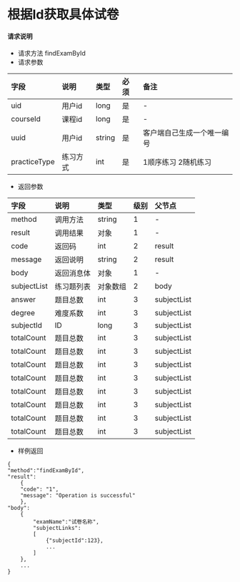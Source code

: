 # 根据Id获取具体试卷

#### **请求说明**

* 请求方法 findExamById
* 请求参数

| 字段 | 说明 | 类型 | 必须 |备注 |
| :--- | :--- | :--- | :--- |:--- |
| uid | 用户id | long | 是 |-|
| courseId| 课程id | long | 是 |-|
| uuid | 用户id | string | 是 |客户端自己生成一个唯一编号|
| practiceType|练习方式| int | 是 |1顺序练习 2随机练习|

* 返回参数

| 字段 | 说明 | 类型 | 级别 | 父节点 |
| :--- | :--- | :--- | :--- | :--- |
| method | 调用方法 | string | 1 | - |
| result | 调用结果 | 对象 | 1 | - |
| code | 返回码 | int | 2 | result |
| message | 返回说明 | string | 2 | result |
| body | 返回消息体 | 对象 | 1 | - |
| subjectList| 练习题列表 | 对象数组 | 2 | body |
| answer| 题目总数 | int| 3 | subjectList|
| degree| 难度系数 | int| 3 | subjectList|
| subjectId| ID | long| 3 | subjectList|
| totalCount| 题目总数 | int| 3 | subjectList|
| totalCount| 题目总数 | int| 3 | subjectList|
| totalCount| 题目总数 | int| 3 | subjectList|
| totalCount| 题目总数 | int| 3 | subjectList|
| totalCount| 题目总数 | int| 3 | subjectList|
| totalCount| 题目总数 | int| 3 | subjectList|
| totalCount| 题目总数 | int| 3 | subjectList|
| totalCount| 题目总数 | int| 3 | subjectList|


* 样例返回

```
{
"method":"findExamById",
"result":
    {
    "code": "1",
    "message": "Operation is successful"
    },
"body":
    {
        "examName":"试卷名称",
        "subjectLinks":
        [
            {"subjectId":123},
            ...
        ]
    },
    ...
}
```



